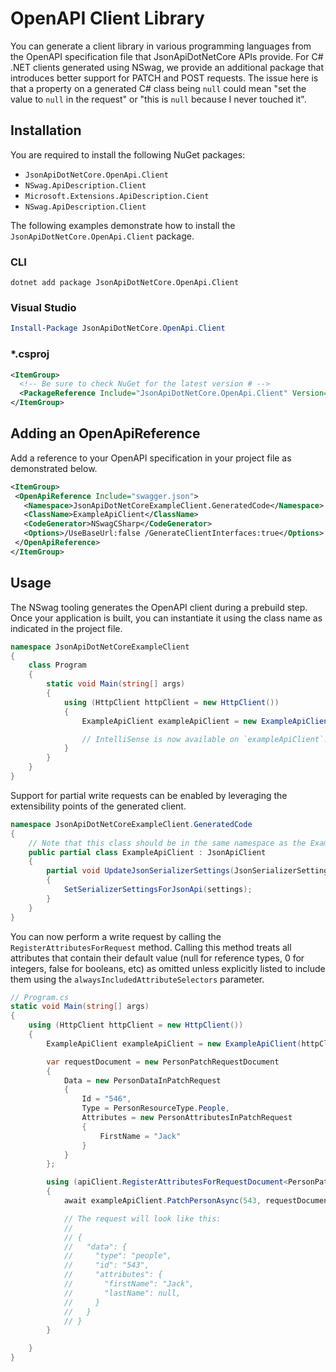 # OpenAPI Client Library

You can generate a client library in various programming languages from the OpenAPI specification file that JsonApiDotNetCore APIs provide. For C# .NET clients generated using NSwag, we provide an additional package that introduces better support for PATCH and POST requests. The issue here is that a property on a generated C# class being `null` could mean "set the value to `null` in the request" or "this is `null` because I never touched it".

## Installation

You are required to install the following NuGet packages:

- `JsonApiDotNetCore.OpenApi.Client`
- `NSwag.ApiDescription.Client`
- `Microsoft.Extensions.ApiDescription.Cient`
- `NSwag.ApiDescription.Client`

The following examples demonstrate how to install the `JsonApiDotNetCore.OpenApi.Client` package.

### CLI

```
dotnet add package JsonApiDotNetCore.OpenApi.Client
```

### Visual Studio

```powershell
Install-Package JsonApiDotNetCore.OpenApi.Client
```

### *.csproj

```xml
<ItemGroup>
  <!-- Be sure to check NuGet for the latest version # -->
  <PackageReference Include="JsonApiDotNetCore.OpenApi.Client" Version="4.0.0" />
</ItemGroup>
```


## Adding an OpenApiReference

Add a reference to your OpenAPI specification in your project file as demonstrated below.

```xml
<ItemGroup>
 <OpenApiReference Include="swagger.json">
   <Namespace>JsonApiDotNetCoreExampleClient.GeneratedCode</Namespace>
   <ClassName>ExampleApiClient</ClassName>
   <CodeGenerator>NSwagCSharp</CodeGenerator>
   <Options>/UseBaseUrl:false /GenerateClientInterfaces:true</Options>
 </OpenApiReference>
</ItemGroup>
```


## Usage

The NSwag tooling generates the OpenAPI client during a prebuild step. Once your application is built,
you can instantiate it using the class name as indicated in the project file.

```c#
namespace JsonApiDotNetCoreExampleClient
{
    class Program
    {
        static void Main(string[] args)
        {
            using (HttpClient httpClient = new HttpClient())
            {
                ExampleApiClient exampleApiClient = new ExampleApiClient(httpClient);

                // IntelliSense is now available on `exampleApiClient`!
            }
        }
    }
}
```

Support for partial write requests can be enabled by leveraging the extensibility points of the generated client.

```c#
namespace JsonApiDotNetCoreExampleClient.GeneratedCode
{
    // Note that this class should be in the same namespace as the ExampleApiClient generated by NSwag. 
    public partial class ExampleApiClient : JsonApiClient
    {
        partial void UpdateJsonSerializerSettings(JsonSerializerSettings settings)
        {
            SetSerializerSettingsForJsonApi(settings);
        }
    }
}
```

You can now perform a write request by calling the `RegisterAttributesForRequest` method. Calling this method treats all attributes that contain their default value (<c>null</c> for reference types, <c>0</c> for integers, <c>false</c> for booleans, etc) as omitted unless explicitly listed to include them using the `alwaysIncludedAttributeSelectors` parameter.

```c#
// Program.cs
static void Main(string[] args)
{
    using (HttpClient httpClient = new HttpClient())
    {
        ExampleApiClient exampleApiClient = new ExampleApiClient(httpClient);

        var requestDocument = new PersonPatchRequestDocument
        {
            Data = new PersonDataInPatchRequest
            {
                Id = "546",
                Type = PersonResourceType.People,
                Attributes = new PersonAttributesInPatchRequest
                {
                    FirstName = "Jack"
                }
            }
        };

        using (apiClient.RegisterAttributesForRequestDocument<PersonPatchRequestDocument, PersonDataInPatchRequest>(requestDocument, person => person.LastName)
        {
            await exampleApiClient.PatchPersonAsync(543, requestDocument));

            // The request will look like this:
            //
            // {
            //   "data": {
            //     "type": "people",
            //     "id": "543",
            //     "attributes": {
            //       "firstName": "Jack",
            //       "lastName": null,
            //     }
            //   }
            // }
        }

    }
}
```

